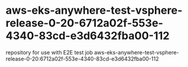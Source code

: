 # aws-eks-anywhere-test-vsphere-release-0-20-6712a02f-553e-4340-83cd-e3d6432fba00-112
repository for use with E2E test job aws-eks-anywhere-test-vsphere-release-0-20:6712a02f-553e-4340-83cd-e3d6432fba00-112
